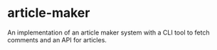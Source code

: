 # article-maker
An implementation of an article maker system with a CLI tool to fetch comments and an API for articles.

